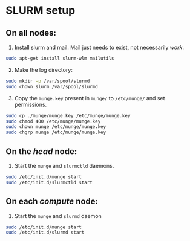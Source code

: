 # SLURM setup

## On all nodes:

1) Install slurm and mail.  Mail just needs to exist, not necessarily _work_.

```bash 
sudo apt-get install slurm-wlm mailutils
```

2) Make the log directory:
``` bash 
sudo mkdir -p /var/spool/slurmd
sudo chown slurm /var/spool/slurmd 
```

3) Copy the `munge.key` present in `munge/` to `/etc/munge/` and set permissions.
```bash 
sudo cp ./munge/munge.key /etc/munge/munge.key
sudo chmod 400 /etc/munge/munge.key
sudo chown munge /etc/munge/munge.key
sudo chgrp munge /etc/munge/munge.key
```



## On the *head* node:
1) Start the `munge` and `slurmctld` daemons.
``` bash
sudo /etc/init.d/munge start
sudo /etc/init.d/slurmctld start
```




## On each *compute* node:
1) Start the `munge` and `slurmd` daemon
``` bash
sudo /etc/init.d/munge start
sudo /etc/init.d/slurmd start
```





